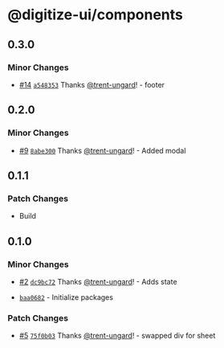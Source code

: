# @digitize-ui/components

## 0.3.0

### Minor Changes

- [#14](https://github.com/The-Digitizers/digitize-ui/pull/14) [`a548353`](https://github.com/The-Digitizers/digitize-ui/commit/a54835368473907688ad6d3740a7ad77b7794bf7) Thanks [@trent-ungard](https://github.com/trent-ungard)! - footer

## 0.2.0

### Minor Changes

- [#9](https://github.com/The-Digitizers/digitize-ui/pull/9) [`8abe300`](https://github.com/The-Digitizers/digitize-ui/commit/8abe3000fbce3819ed4cb652abed42f1ea412d1c) Thanks [@trent-ungard](https://github.com/trent-ungard)! - Added modal

## 0.1.1

### Patch Changes

- Build

## 0.1.0

### Minor Changes

- [#2](https://github.com/trent-ungard/digitize-ui/pull/2) [`dc9bc72`](https://github.com/trent-ungard/digitize-ui/commit/dc9bc72f8b39baf323906f24b85754e0ef86d9ab) Thanks [@trent-ungard](https://github.com/trent-ungard)! - Adds state

* [`baa0682`](https://github.com/trent-ungard/digitize-ui/commit/baa06828e4792056170ea2f815528d2eb8672b04) - Initialize packages

### Patch Changes

- [#5](https://github.com/trent-ungard/digitize-ui/pull/5) [`75f0b03`](https://github.com/trent-ungard/digitize-ui/commit/75f0b035079fb5ea0a1e9e1fdf57a560ab9ab1fd) Thanks [@trent-ungard](https://github.com/trent-ungard)! - swapped div for sheet
